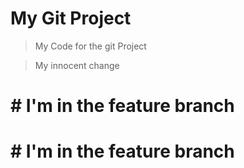 # My Git Project

>My Code for the git Project

>My innocent change
# # I'm in the feature branch


# # I'm in the feature branch
